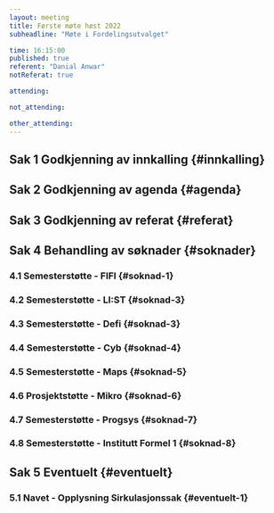 ```yaml
---
layout: meeting
title: Første møte høst 2022
subheadline: "Møte i Fordelingsutvalget"

time: 16:15:00
published: true
referent: "Danial Anwar"
notReferat: true

attending:

not_attending:

other_attending:
---
```


## Sak 1 Godkjenning av innkalling {#innkalling}

## Sak 2 Godkjenning av agenda {#agenda}

## Sak 3 Godkjenning av referat {#referat}

## Sak 4 Behandling av søknader {#soknader}

### 4.1 Semesterstøtte - FIFI {#soknad-1}

### 4.2 Semesterstøtte - LI:ST {#soknad-3}

### 4.3 Semesterstøtte - Defi {#soknad-3}

### 4.4 Semesterstøtte - Cyb {#soknad-4}

### 4.5 Semesterstøtte - Maps {#soknad-5}

### 4.6 Prosjektstøtte - Mikro {#soknad-6}

### 4.7 Semesterstøtte - Progsys {#soknad-7}

### 4.8 Semesterstøtte - Institutt Formel 1 {#soknad-8}

## Sak 5 Eventuelt {#eventuelt}

### 5.1 Navet - Opplysning Sirkulasjonssak {#eventuelt-1}
